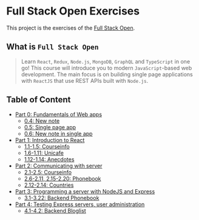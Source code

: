 # Full Stack Open Exercises

This project is the exercises of the [Full Stack Open](https://fullstackopen.com/en/).

## What is `Full Stack Open`

> Learn `React`, `Redux`, `Node.js`, `MongoDB`, `GraphQL` and `TypeScript` in one go! This course will introduce you to modern `JavaScript`-based web development. The main focus is on building single page applications with `ReactJS` that use REST APIs built with `Node.js`.

## Table of Content

- [Part 0: Fundamentals of Web apps](./part0)
  - [0.4: New note](part0/0.4.md)
  - [0.5: Single page app](part0/0.5.md)
  - [0.6: New note in single app](part0/0.6.md)
- [Part 1: Introduction to React](./part1)
  - [1.1-1.5: Courseinfo](part1/courseinfo)
  - [1.6-1.11: Unicafe](part1/unicafe)
  - [1.12-1.14: Anecdotes](part1/anecdotes)
- [Part 2: Communicating with server](./part2)
  - [2.1-2.5: Courseinfo](part2/courseinfo)
  - [2.6-2.11, 2.15-2.20: Phonebook](part2/phonebook)
  - [2.12-2.14: Countries](part2/countries)
- [Part 3: Programming a server with NodeJS and Express](./part3)
  - [3.1-3.22: Backend Phonebook](part3/backend-phonebook)
- [Part 4: Testing Express servers, user administration](./part4)
  - [4.1-4.2: Backend Bloglist](part4/backend-bloglist)

